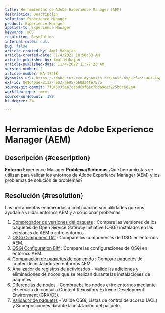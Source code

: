 ```yaml
---
title: Herramientas de Adobe Experience Manager (AEM)
description: Descripción
solution: Experience Manager
product: Experience Manager
applies-to: Experience Manager
keywords: KCS
resolution: Resolution
internal-notes: null
bug: false
article-created-by: Amol Mahajan
article-created-date: 11/4/2022 10:50:53 AM
article-published-by: Amol Mahajan
article-published-date: 11/4/2022 11:27:23 AM
version-number: 2
article-number: KA-17488
dynamics-url: https://adobe-ent.crm.dynamics.com/main.aspx?forceUCI=1&pagetype=entityrecord&etn=knowledgearticle&id=e87d6a88-2e5c-ed11-9561-6045bd006704
exl-id: 8e8c40ae-2112-49b3-ae95-b60d34fe7575
source-git-commit: 7f0f5035ea7cebd60f6ec7bda9de6225b6c602a4
workflow-type: tm+mt
source-wordcount: '189'
ht-degree: 2%

---
```


# Herramientas de Adobe Experience Manager (AEM)

## Descripción {#description}

<b>Entorno</b>
Experience Manager
<b>Problema/Síntomas</b>
¿Qué herramientas se utilizan para validar los entornos de Adobe Experience Manager (AEM) y los problemas de solución de problemas?


## Resolución {#resolution}

Las herramientas enumeradas a continuación son utilidades que nos ayudan a validar entornos AEM y a solucionar problemas.<br>
1. [Comprobador de versiones del paquete](https://helpx.adobe.com/experience-manager/kb/tools/bundle-version-checker.html) : Compare las versiones de los paquetes de Open Service Gateway Initiative (OSGi) instalados en las versiones de AEM o entre entornos.
2. [OSGi Component Diff](https://helpx.adobe.com/experience-manager/kb/tools/osgi-component-diff.html) : Compare los componentes de OSGi en entornos AEM.
3. [OSGi Configuration Diff](https://helpx.adobe.com/experience-manager/kb/tools/osgi-configuration-diff.html) : Compare las configuraciones de OSGi en entornos AEM.
4. [Comparación de paquetes de contenido](https://helpx.adobe.com/experience-manager/kb/tools/content-package-comparator.html) : Compare paquetes de contenido instalados en entornos AEM.
5. [Analizador de registros de actividades](https://helpx.adobe.com/experience-manager/kb/tools/activity-log-analyzer.html) - Valide las adiciones y eliminaciones de nodos que se realizan durante las instalaciones de paquetes.
6. [Diferencias de nodos](https://helpx.adobe.com/experience-manager/kb/tools/aem-node-diff.html) - Compruebe los nodos entre entornos mediante el servicio de consulta Content Repository Extreme Development Environment (CRX/DE).
7. [Validador de paquetes](https://helpx.adobe.com/experience-manager/6-4/sites/administering/using/package-manager.html#ValidatingPackages) - Valide OSGi, Listas de control de acceso (ACL) y Superposiciones durante la instalación del paquete.
